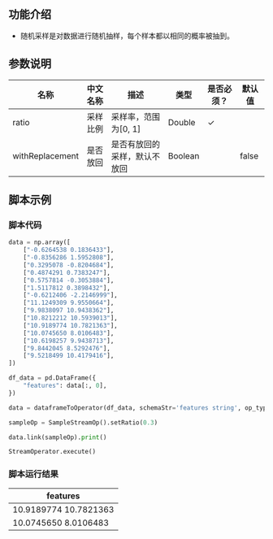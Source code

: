 ## 功能介绍

- 随机采样是对数据进行随机抽样，每个样本都以相同的概率被抽到。

## 参数说明

| 名称 | 中文名称 | 描述 | 类型 | 是否必须？ | 默认值 |
| --- | --- | --- | --- | --- | --- |
| ratio | 采样比例 | 采样率，范围为[0, 1] | Double | ✓ |  |
| withReplacement | 是否放回 | 是否有放回的采样，默认不放回 | Boolean |  | false |



## 脚本示例

### 脚本代码

```python
data = np.array([
    ["-0.6264538 0.1836433"],
    ["-0.8356286 1.5952808"],
    ["0.3295078 -0.8204684"],
    ["0.4874291 0.7383247"],
    ["0.5757814 -0.3053884"],
    ["1.5117812 0.3898432"],
    ["-0.6212406 -2.2146999"],
    ["11.1249309 9.9550664"],
    ["9.9838097 10.9438362"],
    ["10.8212212 10.5939013"],
    ["10.9189774 10.7821363"],
    ["10.0745650 8.0106483"],
    ["10.6198257 9.9438713"],
    ["9.8442045 8.5292476"],
    ["9.5218499 10.4179416"],
])

df_data = pd.DataFrame({
    "features": data[:, 0],
})

data = dataframeToOperator(df_data, schemaStr='features string', op_type='stream')

sampleOp = SampleStreamOp().setRatio(0.3)

data.link(sampleOp).print()

StreamOperator.execute()
```

### 脚本运行结果

|features|
|---|
|10.9189774 10.7821363|
|10.0745650 8.0106483|




